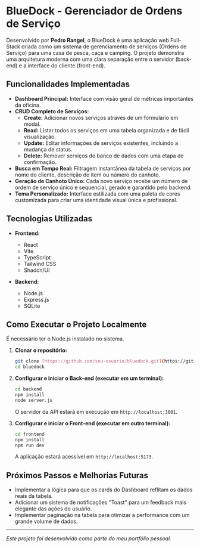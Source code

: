 # BlueDock - Gerenciador de Ordens de Serviço

Desenvolvido por **Pedro Rangel**, o BlueDock é uma aplicação web Full-Stack criada como um sistema de gerenciamento de serviços (Ordens de Serviço) para uma casa de pesca, caça e camping. O projeto demonstra uma arquitetura moderna com uma clara separação entre o servidor (back-end) e a interface do cliente (front-end).

## Funcionalidades Implementadas

- **Dashboard Principal:** Interface com visão geral de métricas importantes da oficina.
- **CRUD Completo de Serviços:**
  - **Create:** Adicionar novos serviços através de um formulário em modal.
  - **Read:** Listar todos os serviços em uma tabela organizada e de fácil visualização.
  - **Update:** Editar informações de serviços existentes, incluindo a mudança de status.
  - **Delete:** Remover serviços do banco de dados com uma etapa de confirmação.
- **Busca em Tempo Real:** Filtragem instantânea da tabela de serviços por nome do cliente, descrição do item ou número do canhoto.
- **Geração de Canhoto Único:** Cada novo serviço recebe um número de ordem de serviço único e sequencial, gerado e garantido pelo backend.
- **Tema Personalizado:** Interface estilizada com uma paleta de cores customizada para criar uma identidade visual única e profissional.

## Tecnologias Utilizadas

- **Frontend:**
  - React
  - Vite
  - TypeScript
  - Tailwind CSS
  - Shadcn/UI

- **Backend:**
  - Node.js
  - Express.js
  - SQLite

## Como Executar o Projeto Localmente

É necessário ter o Node.js instalado no sistema.

1.  **Clonar o repositório:**
    ```bash
    git clone [https://github.com/seu-usuario/bluedock.git](https://github.com/seu-usuario/bluedock.git)
    cd bluedock
    ```

2.  **Configurar e iniciar o Back-end (executar em um terminal):**
    ```bash
    cd backend
    npm install
    node server.js
    ```
    O servidor da API estará em execução em `http://localhost:3001`.

3.  **Configurar e iniciar o Front-end (executar em outro terminal):**
    ```bash
    cd frontend
    npm install
    npm run dev
    ```
    A aplicação estará acessível em `http://localhost:5173`.

## Próximos Passos e Melhorias Futuras

- Implementar a lógica para que os cards do Dashboard reflitam os dados reais da tabela.
- Adicionar um sistema de notificações "Toast" para um feedback mais elegante das ações do usuário.
- Implementar paginação na tabela para otimizar a performance com um grande volume de dados.

---
*Este projeto foi desenvolvido como parte do meu portfólio pessoal.*